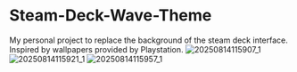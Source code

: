 # Steam-Deck-Wave-Theme
My personal project to replace the background of the steam deck interface. Inspired by wallpapers provided by Playstation.
![20250814115907_1](https://github.com/user-attachments/assets/dfd3efce-8328-4d6a-ade0-942dc24bfb80)
![20250814115921_1](https://github.com/user-attachments/assets/aaeca996-e785-4669-8841-08e702baa2cf)
![20250814115957_1](https://github.com/user-attachments/assets/d1243b39-b489-49af-ba12-6d475a38d237)
